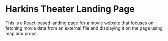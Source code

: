 # Harkins Theater Landing Page

This is a React-based landing page for a movie website that focuses on fetching movie data from an external file and displaying it on the page using map and props.
